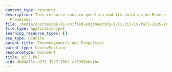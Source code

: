 ```yaml
---
content_type: resource
description: This resource contain question and its solution on Reversible and Irreversible
  Processes.
file: /media/courses/16-01-unified-engineering-i-ii-iii-iv-fall-2005-spring-2006/4b04d71cd27f32e718b2cf8952bbdfbe_q7_3.PDF
file_type: application/pdf
learning_resource_types: []
ocw_type: OCWFile
parent_title: Thermodynamics and Propulsion
parent_type: CourseSection
resourcetype: Document
title: q7_3.PDF
uid: 4b04d71c-d27f-32e7-18b2-cf8952bbdfbe
---
```

